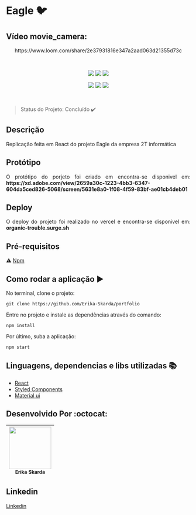
# Eagle :bird:

## Vídeo movie_camera:	

<p align="center">
https://www.loom.com/share/2e37931816e347a2aad063d21355d73c
</p> 
</br>
<p align="center">
    <img src="https://img.shields.io/static/v1?label=react&message=framework&color=blue&style=for-the-badge&logo=REACT" />
    <img src="https://img.shields.io/static/v1?label=redux&message=framework&color=purple&style=for-the-badge&logo=REDUX" />
    <img src="https://img.shields.io/static/v1?label=material-ui&message=library&color=green&style=for-the-badge&logo=MATERIAL-UI"/>
</p>  

<p align="center">
   <img src="https://img.shields.io/static/v1?label=javascript&message=language&color=yellow&style=for-the-badge&logo=JAVASCRIPT"/>
   <img src="https://img.shields.io/static/v1?label=hooks&message=framework&color=blue&style=for-the-badge&logo=HOOKS" />
   <img src="https://img.shields.io/static/v1?label=styled-component&message=library&color=pink&style=for-the-badge&logo=STYLED-COMPONENTS"/>
</p> 
</br>

> Status do Projeto: Concluído :heavy_check_mark:  

## Descrição

Replicação feita em React do projeto Eagle da empresa 2T informática

## Protótipo

<p align="justify">
  O protótipo do porjeto foi criado em  encontra-se disponivel em: <b>https://xd.adobe.com/view/2659a30c-1223-4bb3-6347-604da5ced826-5068/screen/5631e8a0-1f08-4f59-83bf-ae01cb4deb01</b>
</p>

## Deploy

<p align="justify">
  O deploy do projeto foi realizado no vercel e encontra-se disponivel em: <b><a target="blank href="organic-trouble.surge.sh">organic-trouble.surge.sh</a></b>
</p>

## Pré-requisitos

:warning: [Npm](https://www.npmjs.com/)

## Como rodar a aplicação :arrow_forward:

No terminal, clone o projeto: 

```
git clone https://github.com/Erika-Skarda/portfolio
```
Entre no projeto e instale as dependências através do comando:
```
npm install
```
Por último, suba a aplicação: 
```
npm start
```

## Linguagens, dependencias e libs utilizadas :books:


- [React](https://pt-br.reactjs.org/)
- [Styled Components](https://styled-components.com/)
- [Material ui](https://material-ui.com/pt/)

## Desenvolvido Por :octocat:

| [<img src="https://avatars1.githubusercontent.com/u/60902843?s=400&u=fca9219fa3416ab4b849077b9248f71d44133283&v=4" width=115><br><sub>Erika Skarda</sub>](https://www.linkedin.com/in/erika-skarda/) | 
| :---: |


## Linkedin

[Linkedin](https://www.linkedin.com/in/erika-skarda) 
